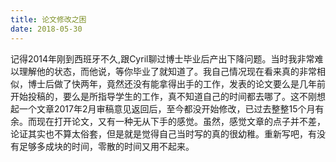 ```yaml
---
title: 论文修改之困
date: 2018-05-30
---
```

记得2014年刚到西班牙不久,跟Cyril聊过博士毕业后产出下降问题。当时我非常难以理解他的状态，而他说，等你毕业了就知道了。我自己情况现在看来真的非常相似，博士后做了快两年，竟然还没有能拿得出手的工作，发表的论文要么是几年前开始投稿的，要么是所指导学生的工作，真不知道自己的时间都去哪了。这不刚想起一个文章2017年2月审稿意见返回后，至今都没开始修改，已过去整整15个月有余。而现在打开论文，又有一种无从下手的感觉。虽然，感觉文章的点子并不差，论证其实也不算太俗套，但是就是觉得自己当时写的真的很幼稚。重新写吧，有没有足够多成块的时间，零散的时间又用不起来。

